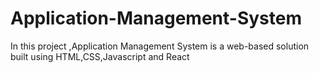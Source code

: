 # Application-Management-System
In this project ,Application Management System is a web-based solution built using HTML,CSS,Javascript and React
